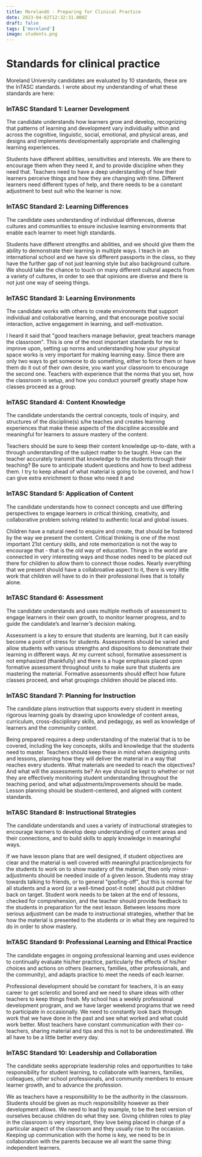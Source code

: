 ```yaml
---
title: MorelandU - Preparing for Clinical Practice
date: 2023-04-02T12:32:31.000Z
draft: false
tags: ['moreland']
image: students.png
---
```


# Standards for clinical practice
Moreland University candidates are evaluated by 10 standards, these are the InTASC standards. I wrote about my understanding of what these standards are here: 

### InTASC Standard 1: Learner Development
The candidate understands how learners grow and develop, recognizing that patterns of learning and development vary individually within and across the cognitive, linguistic, social, emotional, and physical areas, and designs and implements developmentally appropriate and challenging learning experiences. 

Students have different abilities, sensitivities and interests. We are there to encourage them when they need it, and to provide discipline when they need that. Teachers need to have a deep understanding of how their learners perceive things and how they are changing with time. Different learners need different types of help, and there needs to be a constant adjustment to best suit who the learner is now.

### InTASC Standard 2: Learning Differences
The candidate uses understanding of individual differences, diverse cultures and communities to ensure inclusive learning environments that enable each learner to meet high standards.

Students have different strengths and abilities, and we should give them the ability to demonstrate their learning in multiple ways. I teach in an international school and we have six different passports in the class, so they have the further gap of not just learning style but also background culture. We should take the chance to touch on many different cultural aspects from a variety of cultures, in order to see that opinions are diverse and there is not just one way of seeing things. 

### InTASC Standard 3: Learning Environments
The candidate works with others to create environments that support individual and collaborative learning, and that encourage positive social interaction, active engagement in learning, and self-motivation.

I heard it said that "good teachers manage behavior, great teachers manage the classroom". This is one of the most important standards for me to improve upon, setting up norms and understanding how your physical space works is very important for making learning easy. Since there are only two ways to get someone to do something, either to force them or have them do it out of their own desire, you want your classroom to encourage the second one. Teachers with experience that the norms that you set, how the classroom is setup, and how you conduct yourself greatly shape how classes proceed as a group.

### InTASC Standard 4: Content Knowledge
The candidate understands the central concepts, tools of inquiry, and structures of the discipline(s) s/he teaches and creates learning experiences that make these aspects of the discipline accessible and meaningful for learners to assure mastery of the content.

Teachers should be sure to keep their content knowledge up-to-date, with a through understanding of the subject matter to be taught. How can the teacher accurately transmit that knowledge to the students through their teaching? Be sure to anticipate student questions and how to best address them. I try to keep ahead of what material is going to be covered, and how I can give extra enrichment to those who need it and 

### InTASC Standard 5: Application of Content
The candidate understands how to connect concepts and use differing perspectives to engage learners in critical thinking, creativity, and collaborative problem solving related to authentic local and global issues.

Children have a natural need to enquire and create, that should be fostered by the way we present the content. Critical thinking is one of the most important 21st century skills, and rote memorization is not the way to encourage that - that is the old way of education. Things in the world are connected in very interesting ways and those nodes need to be placed out there for children to allow them to connect those nodes. Nearly everything that we present should have a collabroative aspect to it, there is very little work that children will have to do in their professional lives that is totally alone.

### InTASC Standard 6:  Assessment
The candidate understands and uses multiple methods of assessment to engage learners in their own growth, to monitor learner progress, and to guide the candidate’s and learner’s decision making.

Assessment is a key to ensure that students are learning, but it can easily become a point of stress for students. Assessments should be varied and allow students with various strengths and dispositions to demonstrate their learning in different ways. At my current school, formative assessment is not emphasized (thankfully) and there is a huge emphasis placed upon formative assessment throughout units to make sure that students are mastering the material. Formative assessments should effect how future classes proceed, and what groupings children should be placed into.

### InTASC Standard 7:  Planning for Instruction
The candidate plans instruction that supports every student in meeting rigorous learning goals by drawing upon knowledge of content areas, curriculum, cross-disciplinary skills, and pedagogy, as well as knowledge of learners and the community context.

Being prepared requires a deep understanding of the material that is to be covered, including the key concepts, skills and knowledge that the students need to master. Teachers should keep these in mind when designing units and lessons, planning how they will deliver the material in a way that reaches every students. What materials are needed to reach the objectives? And what will the assessments be? An eye should be kept to whether or not they are effectively monitoring student understanding throughout the teaching period, and what adjustments/improvements should be made. Lesson planning should be student-centered, and aligned with content standards. 
   
### InTASC Standard 8: Instructional Strategies
The candidate understands and uses a variety of instructional strategies to encourage learners to develop deep understanding of content areas and their connections, and to build skills to apply knowledge in meaningful ways.

If we have lesson plans that are well designed, if student objectives are clear and the material is well covered with meaningful practice/projects for the students to work on to show mastery of the material, then only minor-adjustments should be needed inside of a given lesson. Students may stray towards talking to friends, or to general "goofing-off", but this is normal for all students and a word (or a well-timed post-it note) should put children back on target. Student work needs to be taken at the end of lessons, checked for comprehension, and the teacher should provide feedback to the students in preparation for the next lesson. Between lessons more serious adjustment can be made to instructional strategies, whether that be how the material is presented to the students or in what they are required to do in order to show mastery.

### InTASC Standard 9: Professional Learning and Ethical Practice
The candidate engages in ongoing professional learning and uses evidence to continually evaluate his/her practice, particularly the effects of his/her choices and actions on others (learners, families, other professionals, and the community), and adapts practice to meet the needs of each learner.

Professional development should be constant for teachers, it is an easy career to get sclerotic and bored and we need to share ideas with other teachers to keep things fresh. My school has a weekly professional development program, and we have larger weekend programs that we need to participate in occasionally. We need to constantly look back through work that we have done in the past and see what worked and what could work better. Most teachers have constant communication with their co-teachers, sharing material and tips and this is not to be underestimated. We all have to be a little better every day.

### InTASC Standard 10:  Leadership and Collaboration
The candidate seeks appropriate leadership roles and opportunities to take responsibility for student learning, to collaborate with learners, families, colleagues, other school professionals, and community members to ensure learner growth, and to advance the profession.

We as teachers have a responsibility to be the authority in the classroom. Students should be given as much responsibility however as their development allows. We need to lead by example, to be the best version of ourselves because children do what they see. Giving children roles to play in the classroom is very important, they love being placed in charge of a particular aspect of the classroom and they usually rise to the occasion. Keeping up communication with the home is key, we need to be in collaboration with the parents because we all want the same thing: independent learners. 
